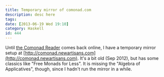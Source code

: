 ```yaml
---
title: Temporary mirror of comonad.com
description: desc here
tags: 
date: [2013-06-19 Wed 19:10]
category: Haskell
id: 444
---
```


Until [the Comonad Reader](http://comonad.com) comes back online, I have a temporary mirror setup at [http://comonad.newartisans.com](http://comonad.newartisans.com).  It's a bit old (Sep 2012), but has some classics like "Free Monads for Less".  It is missing the "Algebra of Applicatives", though, since I hadn't run the mirror in a while.
